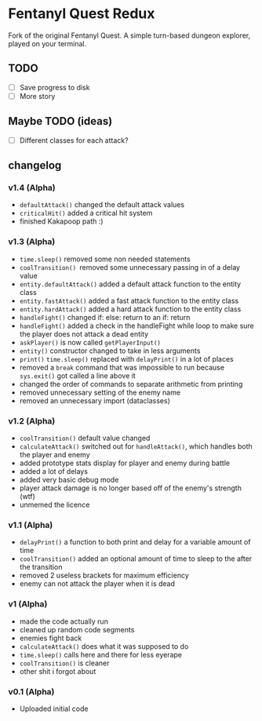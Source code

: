# Fentanyl Quest Redux

Fork of the original Fentanyl Quest.
A simple turn-based dungeon explorer, played on your terminal.

## TODO
- [ ] Save progress to disk
- [ ] More story

## Maybe TODO (ideas)
- [ ] Different classes for each attack?

## changelog

### v1.4 (Alpha)
- `defaultAttack()` changed the default attack values
- `criticalHit()` added a critical hit system
- finished Kakapoop path :)

### v1.3 (Alpha)    
- `time.sleep()` removed some non needed statements
- `coolTransition() `removed some unnecessary passing in of a delay value
- `entity.defaultAttack()` added a default attack function to the entity class 
- `entity.fastAttack()` added a fast attack function to the entity class
- `entity.hardAttack()` added a hard attack function to the entity class
- `handleFight()` changed if: else: return to an if: return
- `handleFight()` added a check in the handleFight while loop to make sure the player does not attack a dead entity
- `askPlayer()` is now called `getPlayerInput()`
- `entity()` constructor changed to take in less arguments
- `print()` `time.sleep()` replaced with `delayPrint()` in a lot of places
- removed a `break` command that was impossible to run because `sys.exit()` got called a line above it
- changed the order of commands to separate arithmetic from printing
- removed unnecessary setting of the enemy name
- removed an unnecessary import (dataclasses)

### v1.2 (Alpha)
- `coolTransition()` default value changed
- `calculateAttack()` switched out for `handleAttack()`, which handles both the player and enemy
- added prototype stats display for player and enemy during battle
- added a lot of delays
- added very basic debug mode
- player attack damage is no longer based off of the enemy's strength (wtf)
- unmemed the licence

### v1.1 (Alpha)
- `delayPrint()` a function to both print and delay for a variable amount of time
- `coolTransition()` added an optional amount of time to sleep to the after the transition
- removed 2 useless brackets for maximum efficiency
- enemy can not attack the player when it is dead

### v1 (Alpha)
- made the code actually run
- cleaned up random code segments
- enemies fight back
- `calculateAttack()` does what it was supposed to do
- `time.sleep()` calls here and there for less eyerape
- `coolTransition()` is cleaner
- other shit i forgot about

### v0.1 (Alpha)
- Uploaded initial code